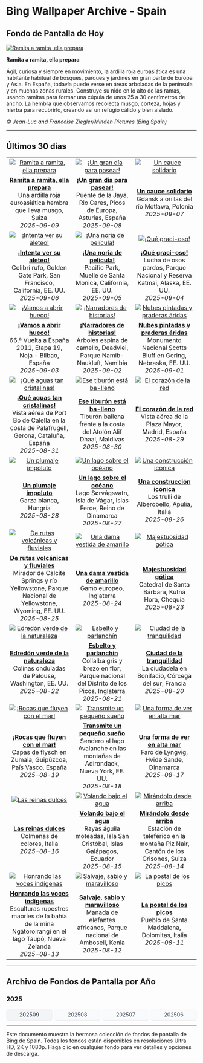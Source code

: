 # Bing Wallpaper Archive - Spain

## Fondo de Pantalla de Hoy

[![Ramita a ramita, ella prepara](https://www.bing.com/th?id=OHR.SwissSquirrel_ES-ES7836274977_UHD.jpg&pid=hp&w=2560)](https://bing.codexun.com/es/detail/20250909)

**Ramita a ramita, ella prepara**

Ágil, curiosa y siempre en movimiento, la ardilla roja euroasiática es una habitante habitual de bosques, parques y jardines en gran parte de Europa y Asia. En España, todavía puede verse en áreas arboladas de la península y en muchas zonas rurales. Construye su nido en lo alto de las ramas, usando ramitas para formar una cúpula de unos 25 a 30 centímetros de ancho. La hembra que observamos recolecta musgo, corteza, hojas y hierba para recubrirlo, creando así un refugio cálido y bien aislado.

*© Jean-Luc and Francoise Ziegler/Minden Pictures (Bing Spain)*

---

## Últimos 30 días

| | | |
|:---:|:---:|:---:|
| [![Ramita a ramita, ella prepara](https://www.bing.com/th?id=OHR.SwissSquirrel_ES-ES7836274977_UHD.jpg&pid=hp&w=2560)](https://bing.codexun.com/es/detail/20250909) | [![¡Un gran día para pasear!](https://www.bing.com/th?id=OHR.LaJayaAsturiasDay_ES-ES0574508384_UHD.jpg&pid=hp&w=2560)](https://bing.codexun.com/es/detail/20250908) | [![Un cauce solidario](https://www.bing.com/th?id=OHR.BlueGdansk_ES-ES7748880751_UHD.jpg&pid=hp&w=2560)](https://bing.codexun.com/es/detail/20250907) | 
| **[Ramita a ramita, ella prepara](https://bing.codexun.com/es/detail/20250909)**<br>Una ardilla roja euroasiática hembra que lleva musgo, Suiza<br>*2025-09-09* | **[¡Un gran día para pasear!](https://bing.codexun.com/es/detail/20250908)**<br>Puente de la Jaya, Rio Cares, Picos de Europa, Asturias, España<br>*2025-09-08* | **[Un cauce solidario](https://bing.codexun.com/es/detail/20250907)**<br>Gdansk a orillas del río Motława, Polonia<br>*2025-09-07* | 
| [![¡Intenta ver su aleteo!](https://www.bing.com/th?id=OHR.RufousHummer_ES-ES7667920526_UHD.jpg&pid=hp&w=2560)](https://bing.codexun.com/es/detail/20250906) | [![¡Una noria de película!](https://www.bing.com/th?id=OHR.SunsetPier_ES-ES7586673768_UHD.jpg&pid=hp&w=2560)](https://bing.codexun.com/es/detail/20250905) | [![¡Qué graci-oso!](https://www.bing.com/th?id=OHR.WrestlingBears_ES-ES0873710105_UHD.jpg&pid=hp&w=2560)](https://bing.codexun.com/es/detail/20250904) | 
| **[¡Intenta ver su aleteo!](https://bing.codexun.com/es/detail/20250906)**<br>Colibrí rufo, Golden Gate Park, San Francisco, California, EE. UU.<br>*2025-09-06* | **[¡Una noria de película!](https://bing.codexun.com/es/detail/20250905)**<br>Pacific Park, Muelle de Santa Monica, California, EE. UU.<br>*2025-09-05* | **[¡Qué graci-oso!](https://bing.codexun.com/es/detail/20250904)**<br>Lucha de osos pardos, Parque Nacional y Reserva Katmai, Alaska, EE. UU.<br>*2025-09-04* | 
| [![¡Vamos a abrir hueco!](https://www.bing.com/th?id=OHR.LaVueltaBilbao_ES-ES0567019335_UHD.jpg&pid=hp&w=2560)](https://bing.codexun.com/es/detail/20250903) | [![¡Narradores de historias!](https://www.bing.com/th?id=OHR.DeadvleiTrees_ES-ES0322345638_UHD.jpg&pid=hp&w=2560)](https://bing.codexun.com/es/detail/20250902) | [![Nubes pintadas y praderas áridas](https://www.bing.com/th?id=OHR.ScottsBluff_ES-ES9472248274_UHD.jpg&pid=hp&w=2560)](https://bing.codexun.com/es/detail/20250901) | 
| **[¡Vamos a abrir hueco!](https://bing.codexun.com/es/detail/20250903)**<br>66.ª Vuelta a España 2011, Etapa 19, Noja - Bilbao, España<br>*2025-09-03* | **[¡Narradores de historias!](https://bing.codexun.com/es/detail/20250902)**<br>Árboles espina de camello, Deadvlei, Parque Namib-Naukluft, Namibia<br>*2025-09-02* | **[Nubes pintadas y praderas áridas](https://bing.codexun.com/es/detail/20250901)**<br>Monumento Nacional Scotts Bluff en Gering, Nebraska, EE. UU.<br>*2025-09-01* | 
| [![¡Qué aguas tan cristalinas!](https://www.bing.com/th?id=OHR.Palafrugell_ES-ES9170936933_UHD.jpg&pid=hp&w=2560)](https://bing.codexun.com/es/detail/20250831) | [![Ese tiburón está ba-lleno](https://www.bing.com/th?id=OHR.MaldivesWhaleShark_ES-ES8989429655_UHD.jpg&pid=hp&w=2560)](https://bing.codexun.com/es/detail/20250830) | [![El corazón de la red](https://www.bing.com/th?id=OHR.PlazaMayor_ES-ES8897104707_UHD.jpg&pid=hp&w=2560)](https://bing.codexun.com/es/detail/20250829) | 
| **[¡Qué aguas tan cristalinas!](https://bing.codexun.com/es/detail/20250831)**<br>Vista aérea de Port Bo de Calella en la costa de Palafrugell, Gerona, Cataluña, España<br>*2025-08-31* | **[Ese tiburón está ba-lleno](https://bing.codexun.com/es/detail/20250830)**<br>Tiburón ballena frente a la costa del Atolón Alif Dhaal, Maldivas<br>*2025-08-30* | **[El corazón de la red](https://bing.codexun.com/es/detail/20250829)**<br>Vista aérea de la Plaza Mayor, Madrid, España<br>*2025-08-29* | 
| [![Un plumaje impoluto](https://www.bing.com/th?id=OHR.WhiteEgret_ES-ES8814073965_UHD.jpg&pid=hp&w=2560)](https://bing.codexun.com/es/detail/20250828) | [![Un lago sobre el océano](https://www.bing.com/th?id=OHR.FaroeLake_ES-ES8719950614_UHD.jpg&pid=hp&w=2560)](https://bing.codexun.com/es/detail/20250827) | [![Una construcción icónica](https://www.bing.com/th?id=OHR.TrulliHouses_ES-ES8633260965_UHD.jpg&pid=hp&w=2560)](https://bing.codexun.com/es/detail/20250826) | 
| **[Un plumaje impoluto](https://bing.codexun.com/es/detail/20250828)**<br>Garza blanca, Hungría<br>*2025-08-28* | **[Un lago sobre el océano](https://bing.codexun.com/es/detail/20250827)**<br>Lago Sørvágsvatn, Isla de Vágar, Islas Feroe, Reino de Dinamarca<br>*2025-08-27* | **[Una construcción icónica](https://bing.codexun.com/es/detail/20250826)**<br>Los trulli de Alberobello, Apulia, Italia<br>*2025-08-26* | 
| [![De rutas volcánicas y fluviales](https://www.bing.com/th?id=OHR.YellowstoneRiver_ES-ES8502138865_UHD.jpg&pid=hp&w=2560)](https://bing.codexun.com/es/detail/20250825) | [![Una dama vestida de amarillo](https://www.bing.com/th?id=OHR.CervusDama_ES-ES8412556845_UHD.jpg&pid=hp&w=2560)](https://bing.codexun.com/es/detail/20250824) | [![Majestuosidad gótica](https://www.bing.com/th?id=OHR.SaintBarbaras_ES-ES8198258908_UHD.jpg&pid=hp&w=2560)](https://bing.codexun.com/es/detail/20250823) | 
| **[De rutas volcánicas y fluviales](https://bing.codexun.com/es/detail/20250825)**<br>Mirador de Calcite Springs y río Yellowstone, Parque Nacional de Yellowstone, Wyoming, EE. UU.<br>*2025-08-25* | **[Una dama vestida de amarillo](https://bing.codexun.com/es/detail/20250824)**<br>Gamo europeo, Inglaterra<br>*2025-08-24* | **[Majestuosidad gótica](https://bing.codexun.com/es/detail/20250823)**<br>Catedral de Santa Bárbara, Kutná Hora, Chequia<br>*2025-08-23* | 
| [![Edredón verde de la naturaleza](https://www.bing.com/th?id=OHR.PalouseWA_ES-ES8103118141_UHD.jpg&pid=hp&w=2560)](https://bing.codexun.com/es/detail/20250822) | [![Esbelto y parlanchín](https://www.bing.com/th?id=OHR.WheatearBird_ES-ES5268602791_UHD.jpg&pid=hp&w=2560)](https://bing.codexun.com/es/detail/20250821) | [![Ciudad de la tranquilidad](https://www.bing.com/th?id=OHR.CitadelBonifacio_ES-ES5188387736_UHD.jpg&pid=hp&w=2560)](https://bing.codexun.com/es/detail/20250820) | 
| **[Edredón verde de la naturaleza](https://bing.codexun.com/es/detail/20250822)**<br>Colinas onduladas de Palouse, Washington, EE. UU.<br>*2025-08-22* | **[Esbelto y parlanchín](https://bing.codexun.com/es/detail/20250821)**<br>Collalba gris y brezo en flor, Parque nacional del Distrito de los Picos, Inglaterra<br>*2025-08-21* | **[Ciudad de la tranquilidad](https://bing.codexun.com/es/detail/20250820)**<br>La ciudadela en Bonifacio, Córcega del sur, Francia<br>*2025-08-20* | 
| [![¡Rocas que fluyen con el mar!](https://www.bing.com/th?id=OHR.GipuzcoaSummer_ES-ES6183424688_UHD.jpg&pid=hp&w=2560)](https://bing.codexun.com/es/detail/20250819) | [![Transmite un pequeño sueño](https://www.bing.com/th?id=OHR.AvalancheLake_ES-ES4962588895_UHD.jpg&pid=hp&w=2560)](https://bing.codexun.com/es/detail/20250818) | [![Una forma de ver en alta mar](https://www.bing.com/th?id=OHR.LyngvigLighthouse_ES-ES4833286329_UHD.jpg&pid=hp&w=2560)](https://bing.codexun.com/es/detail/20250817) | 
| **[¡Rocas que fluyen con el mar!](https://bing.codexun.com/es/detail/20250819)**<br>Capas de flysch en Zumaia, Guipúzcoa, País Vasco, España<br>*2025-08-19* | **[Transmite un pequeño sueño](https://bing.codexun.com/es/detail/20250818)**<br>Sendero al lago Avalanche en las montañas de Adirondack, Nueva York, EE. UU.<br>*2025-08-18* | **[Una forma de ver en alta mar](https://bing.codexun.com/es/detail/20250817)**<br>Faro de Lyngvig, Hvide Sande, Dinamarca<br>*2025-08-17* | 
| [![Las reinas dulces](https://www.bing.com/th?id=OHR.ColorfulBeehives_ES-ES4737812847_UHD.jpg&pid=hp&w=2560)](https://bing.codexun.com/es/detail/20250816) | [![Volando bajo el agua](https://www.bing.com/th?id=OHR.SpottedEagleRay_ES-ES4665305758_UHD.jpg&pid=hp&w=2560)](https://bing.codexun.com/es/detail/20250815) | [![Mirándolo desde arriba](https://www.bing.com/th?id=OHR.PizNairPeak_ES-ES4449735655_UHD.jpg&pid=hp&w=2560)](https://bing.codexun.com/es/detail/20250814) | 
| **[Las reinas dulces](https://bing.codexun.com/es/detail/20250816)**<br>Colmenas de colores, Italia<br>*2025-08-16* | **[Volando bajo el agua](https://bing.codexun.com/es/detail/20250815)**<br>Rayas águila moteadas, Isla San Cristóbal, Islas Galápagos, Ecuador<br>*2025-08-15* | **[Mirándolo desde arriba](https://bing.codexun.com/es/detail/20250814)**<br>Estación de teleférico en la montaña Piz Nair, Cantón de los Grisones, Suiza<br>*2025-08-14* | 
| [![Honrando las voces indígenas](https://www.bing.com/th?id=OHR.MaoriRock_ES-ES4316358547_UHD.jpg&pid=hp&w=2560)](https://bing.codexun.com/es/detail/20250813) | [![Salvaje, sabio y maravilloso](https://www.bing.com/th?id=OHR.KenyaElephants_ES-ES4146810031_UHD.jpg&pid=hp&w=2560)](https://bing.codexun.com/es/detail/20250812) | [![La postal de los picos](https://www.bing.com/th?id=OHR.SantaMaddalena_ES-ES3834895860_UHD.jpg&pid=hp&w=2560)](https://bing.codexun.com/es/detail/20250811) | 
| **[Honrando las voces indígenas](https://bing.codexun.com/es/detail/20250813)**<br>Esculturas rupestres maoríes de la bahía de la mina Ngātoroirangi en el lago Taupō, Nueva Zelanda<br>*2025-08-13* | **[Salvaje, sabio y maravilloso](https://bing.codexun.com/es/detail/20250812)**<br>Manada de elefantes africanos, Parque nacional de Amboseli, Kenia<br>*2025-08-12* | **[La postal de los picos](https://bing.codexun.com/es/detail/20250811)**<br>Pueblo de Santa Maddalena, Dolomitas, Italia<br>*2025-08-11* | 


---

## Archivo de Fondos de Pantalla por Año

### 2025
<div style="display: grid; grid-template-columns: repeat(auto-fit, minmax(80px, 1fr)); gap: 6px; margin: 12px 0;">
<a href="https://bing.codexun.com/es/archive/202509" style="padding: 6px 12px; font-size: 14px; border-radius: 6px; box-shadow: 0 1px 2px rgba(0,0,0,0.1); background-color: #f3f4f6; color: #374151; text-decoration: none; text-align: center; transition: background-color 0.2s ease; font-weight: 500;">202509</a>
<a href="https://bing.codexun.com/es/archive/202508" style="padding: 6px 12px; font-size: 14px; border-radius: 6px; box-shadow: 0 1px 2px rgba(0,0,0,0.1); background-color: #f9fafb; color: #374151; text-decoration: none; text-align: center; transition: background-color 0.2s ease;">202508</a>
<a href="https://bing.codexun.com/es/archive/202507" style="padding: 6px 12px; font-size: 14px; border-radius: 6px; box-shadow: 0 1px 2px rgba(0,0,0,0.1); background-color: #f9fafb; color: #374151; text-decoration: none; text-align: center; transition: background-color 0.2s ease;">202507</a>
<a href="https://bing.codexun.com/es/archive/202506" style="padding: 6px 12px; font-size: 14px; border-radius: 6px; box-shadow: 0 1px 2px rgba(0,0,0,0.1); background-color: #f9fafb; color: #374151; text-decoration: none; text-align: center; transition: background-color 0.2s ease;">202506</a>
</div>



---

Este documento muestra la hermosa colección de fondos de pantalla de Bing de Spain. Todos los fondos están disponibles en resoluciones Ultra HD, 2K y 1080p. Haga clic en cualquier fondo para ver detalles y opciones de descarga.
